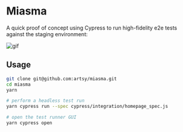 # Miasma

A quick proof of concept using Cypress to run high-fidelity e2e tests against the staging environment:

![gif](https://cl.ly/50c89ea52895/Screen%252520Recording%2525202018-09-21%252520at%25252004.26%252520PM.gif)

## Usage

```bash
git clone git@github.com:artsy/miasma.git
cd miasma
yarn

# perform a headless test run
yarn cypress run --spec cypress/integration/homepage_spec.js

# open the test runner GUI
yarn cypress open
```
